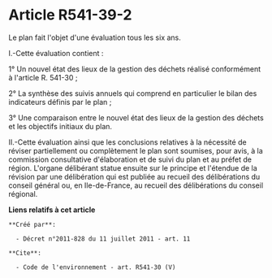# Article R541-39-2

Le plan fait l'objet d'une évaluation tous les six ans. 

I.-Cette évaluation contient : 

1° Un nouvel état des lieux de la gestion des déchets réalisé conformément à l'article R. 541-30 ; 

2° La synthèse des suivis annuels qui comprend en particulier le bilan des indicateurs définis par le plan ; 

3° Une comparaison entre le nouvel état des lieux de la gestion des déchets et les objectifs initiaux du plan. 

II.-Cette évaluation ainsi que les conclusions relatives à la nécessité de réviser partiellement ou complètement le plan sont
soumises, pour avis, à la commission consultative d'élaboration et de suivi du plan et au préfet de région. L'organe
délibérant statue ensuite sur le principe et l'étendue de la révision par une délibération qui est publiée au recueil des
délibérations du conseil général ou, en Ile-de-France, au recueil des délibérations du conseil régional.

**Liens relatifs à cet article**

	**Créé par**:

	  - Décret n°2011-828 du 11 juillet 2011 - art. 11

	**Cite**:

	  - Code de l'environnement - art. R541-30 (V)
